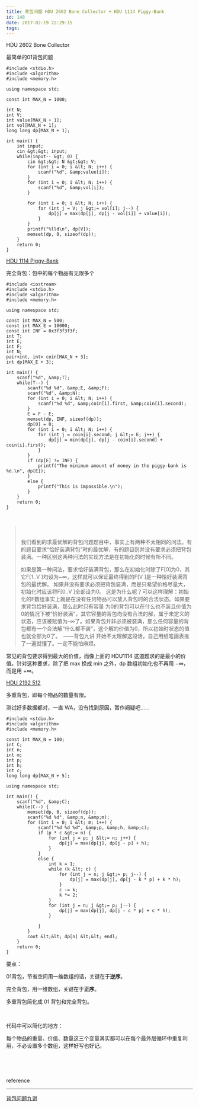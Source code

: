 ```yaml
---
title: 背包问题 HDU 2602 Bone Collector + HDU 1114 Piggy-Bank
id: 148
date: 2017-02-19 22:29:15
tags:
---
```



HDU 2602 Bone Collector


最简单的01背包问题
```\n#include <iostream>
#include <stdio.h>
#include <algorithm>
#include <memory.h>

using namespace std;

const int MAX_N = 1000;

int N;
int V;
int value[MAX_N + 1];
int vol[MAX_N + 1];
long long dp[MAX_N + 1];

int main() {
    int input;
    cin &gt;&gt; input;
    while(input-- &gt; 0) {
        cin &gt;&gt; N &gt;&gt; V;
        for (int i = 0; i &lt; N; i++) {
            scanf("%d", &amp;value[i]);
        }
        for (int i = 0; i &lt; N; i++) {
            scanf("%d", &amp;vol[i]);
        }

        for (int i = 0; i &lt; N; i++) {
            for (int j = V; j &gt;= vol[i]; j--) {
                dp[j] = max(dp[j], dp[j - vol[i]] + value[i]);
            }
        }
        printf("%lld\n", dp[V]);
        memset(dp, 0, sizeof(dp));
    }
    return 0;
}
```


[HDU 1114 Piggy-Bank](http://acm.hdu.edu.cn/showproblem.php?pid=1114)


完全背包：包中的每个物品有无限多个
```
#include <iostream>
#include <stdio.h>
#include <algorithm>
#include <memory.h>

using namespace std;

const int MAX_N = 500;
const int MAX_E = 10000;
const int INF = 0x3f3f3f3f;
int T;
int E;
int F;
int N;
pair<int, int> coin[MAX_N + 3];
int dp[MAX_E + 3];

int main() {
    scanf("%d", &amp;T);
    while(T--) {
        scanf("%d %d", &amp;E, &amp;F);
        scanf("%d", &amp;N);
        for (int i = 0; i &lt; N; i++) {
            scanf("%d %d", &amp;coin[i].first, &amp;coin[i].second);
        }
        E = F - E;
        memset(dp, INF, sizeof(dp));
        dp[0] = 0;
        for (int i = 0; i &lt; N; i++) {
            for (int j = coin[i].second; j &lt;= E; j++) {
                dp[j] = min(dp[j], dp[j - coin[i].second] + coin[i].first);
            }
        }
        if (dp[E] != INF) {
            printf("The minimum amount of money in the piggy-bank is %d.\n", dp[E]);
        }
        else {
            printf("This is impossible.\n");
        }
    }
    return 0;
}
```

&nbsp;
> &nbsp;
> 
> 我们看到的求最优解的背包问题题目中，事实上有两种不太相同的问法。有的题目要求“恰好装满背包”时的最优解，有的题目则并没有要求必须把背包装满。一种区别这两种问法的实现方法是在初始化的时候有所不同。
> 
> 如果是第一种问法，要求恰好装满背包，那么在初始化时除了F[0]为0，其 它F[1..V ]均设为−∞，这样就可以保证最终得到的F[V ]是一种恰好装满背包的最优解。 如果并没有要求必须把背包装满，而是只希望价格尽量大，初始化时应该将F[0..V ]全部设为0。 这是为什么呢？可以这样理解：初始化的F数组事实上就是在没有任何物品可以放入背包时的合法状态。如果要求背包恰好装满，那么此时只有容量 为0的背包可以在什么也不装且价值为0的情况下被“恰好装满”，其它容量的背包均没有合法的解，属于未定义的状态，应该被赋值为-∞了。如果背包并非必须被装满，那么任何容量的背包都有一个合法解“什么都不装”，这个解的价值为0，所以初始时状态的值也就全部为0了。  ——背包九讲
开始不太理解这段话，自己用纸笔画表推了一遍就懂了。一定不能怕麻烦。

常见的背包要求得到最大的价值，而像上面的 HDU1114 这道题求的是最小的价值。针对这种要求，除了把 max 换成 min 之外，dp 数组初始化也不再用 −∞，而是用 +∞。


[HDU 2192 512](http://acm.hdu.edu.cn/showproblem.php?pid=2191)


多重背包，即每个物品的数量有限。

测试好多数据都对，一直 WA，没有找到原因，暂作阙疑吧……
```\n#include <iostream>
#include <stdio.h>
#include <algorithm>
#include <memory.h>

const int MAX_N = 100;
int C;
int n;
int m;
int p;
int h;
int c;
long long dp[MAX_N + 5];

using namespace std;

int main() {
    scanf("%d", &amp;C);
    while(C--) {
        memset(dp, 0, sizeof(dp));
        scanf("%d %d", &amp;n, &amp;m);
        for (int i = 0; i &lt; m; i++) {
            scanf("%d %d %d", &amp;p, &amp;h, &amp;c);
            if (p * c &gt;= n) {
                for (int j = p; j &lt;= n; j++) {
                    dp[j] = max(dp[j], dp[j - p] + h);
                }
            }
            else {
                int k = 1;
                while (k &lt; c) {
                    for (int j = n; j &gt;= p; j--) {
                        dp[j] = max(dp[j], dp[j - k * p] + k * h);
                    }
                    c -= k;
                    k *= 2;
                }                
                for (int j = n; j &gt;= p; j--) {
                    dp[j] = max(dp[j], dp[j - c * p] + c * h);
                }

            }
        }
        cout &lt;&lt; dp[n] &lt;&lt; endl;
    }
    return 0;
}
```

要点：

01背包，节省空间用一维数组的话，关键在于**逆序**。

完全背包，用一维数组，关键在于**正序**。

多重背包简化成 01 背包和完全背包。

&nbsp;

代码中可以简化的地方：

每个物品的重量、价值、数量这三个变量其实都可以在每个最外层循环中重复利用，不必设置多个数组，这样好写也好记。

&nbsp;

&nbsp;

reference

* * *


[背包问题九讲](http://cuitianyi.com/blog/%E3%80%8A%E8%83%8C%E5%8C%85%E9%97%AE%E9%A2%98%E4%B9%9D%E8%AE%B2%E3%80%8B2-0-alpha1/)
